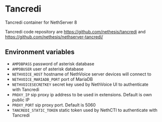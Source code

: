# Tancredi

Tancredi container for NethServer 8


Tancredi code repository are https://github.com/nethesis/tancredi and https://github.com/nethesis/nethserver-tancredi/

## Environment variables

- `AMPDBPASS` password of asterisk database
- `AMPDBUSER` user of asterisk database
- `NETHVOICE_HOST` hostname of NethVoice server devices will connect to
- `NETHVOICE_MARIADB_PORT` port of MariaDB
- `NETHVOICESECRETKEY` secret key used by NethVoice UI to authenticate with Tancredi
- `PROXY_IP` sip proxy ip address to be used in extensions. Default is own public IP
- `PROXY_PORT` sip proxy port. Default is 5060
- `TANCREDI_STATIC_TOKEN` static token used by NethCTI to authenticate with Tancredi
